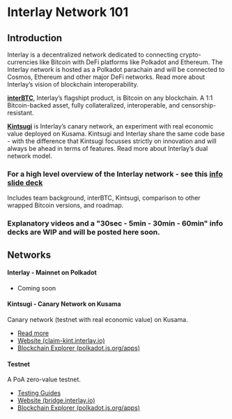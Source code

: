 # Interlay Network 101

## Introduction

Interlay is a decentralized network dedicated to connecting crypto-currencies like Bitcoin with DeFi platforms like Polkadot and Ethereum. The Interlay network is hosted as a Polkadot parachain and will be connected to Cosmos, Ethereum and other major DeFi networks. Read more about Interlay’s vision of blockchain interoperability.

**[interBTC](/getting-started/overview?id=interbtc-bitcoin-on-any-blockchain)**, Interlay’s flagshipt product, is Bitcoin on any blockchain. A 1:1 Bitcoin-backed asset, fully collateralized, interoperable, and censorship-resistant.

**[Kintsugi](../kintsugi/overview)** is Interlay’s canary network, an experiment with real economic value deployed on Kusama. Kintsugi and Interlay share the same code base - with the difference that Kintsugi focusses strictly on innovation and will always be ahead in terms of features. Read more about Interlay’s dual network model.

### For a high level overview of the Interlay network - see this [ info slide deck](https://docs.google.com/presentation/d/1nqxPiL5Ya5IBEkofdg5TVa4gc4SkBXTpHWOX15duqns/edit#slide=id.g86723de484_0_6)
Includes team background, interBTC, Kintsugi, comparison to other wrapped Bitcoin versions, and roadmap.

### Explanatory videos and a "30sec - 5min - 30min - 60min" info decks are WIP and will be posted here soon.


## Networks

#### Interlay - Mainnet on Polkadot

- Coming soon

#### Kintsugi - Canary Network on Kusama

Canary network (testnet with real economic value) on Kusama.

- [Read more](../kintsugi/overview.md)
- [Website (claim-kint.interlay.io)](https://claim-kint.interlay.io/)
- [Blockchain Explorer (polkadot.js.org/apps)](https://polkadot.js.org/apps/?rpc=wss%3A%2F%2Fapi-kusama.interlay.io%2Fparachain#/explorer)

#### Testnet

A PoA zero-value testnet.

- [Testing Guides](../guides/prereq.md)
- [Website (bridge.interlay.io)](https://bridge.interlay.io/)
- [Blockchain Explorer (polkadot.js.org/apps)](https://polkadot.js.org/apps/?rpc=wss%3A%2F%2Fapi.interlay.io%2Fparachain%2F#/explorer)
